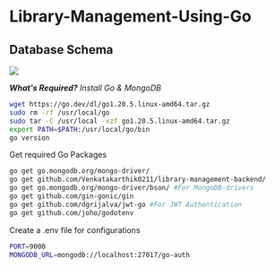 # Library-Management-Using-Go

<h2>Database Schema</h2>
<img src="https://github.com/Venkatakarthik0211 library-management-backend/Database-schema.png"></img>

**_What's Required?_**
_Install Go & MongoDB_
```sh
wget https://go.dev/dl/go1.20.5.linux-amd64.tar.gz
sudo rm -rf /usr/local/go 
sudo tar -C /usr/local -xzf go1.20.5.linux-amd64.tar.gz
export PATH=$PATH:/usr/local/go/bin
go version   
```
Get required Go Packages
```sh
go get go.mongodb.org/mongo-driver/
go get github.com/Venkatakarthik0211/library-management-backend/
go get go.mongodb.org/mongo-driver/bson/ #For MongoDB-drivers
go get github.com/gin-gonic/gin
go get github.com/dgrijalva/jwt-go #For JWT Authentication
go get github.com/joho/godotenv
```
Create a .env file for configurations
```sh 
PORT=9000
MONGODB_URL=mongodb://localhost:27017/go-auth
```


